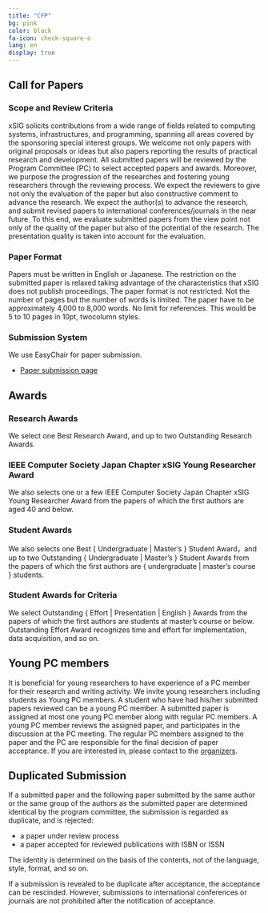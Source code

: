 ```yaml
---
title: "CFP"
bg: pink
color: black
fa-icon: check-square-o
lang: en
display: true
---
```


## Call for Papers

### Scope and Review Criteria

xSIG solicits contributions from a wide range of fields related to computing systems,
infrastructures, and programming, spanning all areas covered by the sponsoring special interest groups.
We welcome not only papers with original proposals or ideas but also papers reporting
the results of practical research and development.
All submitted papers will be reviewed by the Program Committee (PC) to select accepted papers and awards.
Moreover, we purpose the progression of the researches and fostering young researchers through the reviewing process.
We expect the reviewers to give not only the evaluation of the paper but also constructive
comment to advance the research.
We expect the author(s) to advance the research, and submit revised papers to international
conferences/journals in the near future.
To this end, we evaluate submitted papers from the view point not only of the quality
of the paper but also of the potential of the research.
The presentation quality is taken into account for the evaluation.


### Paper Format
Papers must be written in English or Japanese.
The restriction on the submitted paper is relaxed taking advantage of the characteristics that xSIG does not publish proceedings.
The paper format is not restricted. Not the number of pages but the number of words is limited.
The paper have to be approximately 4,000 to 8,000 words.
No limit for references. This would be 5 to 10 pages in 10pt, twocolumn styles.

### Submission System
We use EasyChair for paper submission.
- [Paper submission page]()

## Awards

### Research Awards
We select one Best Research Award, and up to two Outstanding Research Awards.

### IEEE Computer Society Japan Chapter xSIG Young Researcher Award
We also selects one or a few IEEE Computer Society Japan Chapter xSIG Young Researcher Award from the papers of which the first authors are aged 40 and below.

### Student Awards
We also selects one Best { Undergraduate | Master’s } Student Award，and up to two Outstanding { Undergraduate | Master’s }
Student Awards from the papers of which the first authors are { undergraduate | master’s course } students.

### Student Awards for Criteria
We select Outstanding { Effort | Presentation | English } Awards from the papers of which the first authors are students at master’s course or below. Outstanding Effort Award recognizes time and effort for implementation, data acquisition, and so on.


## Young PC members

It is beneficial for young researchers to have experience of a PC member for their research and writing activity. We invite young researchers including students as Young PC members. A student who have had his/her submitted papers reviewed can be a young PC member. A submitted paper is assigned at most one young PC member along with regular PC members. A young PC member reviews the assigned paper, and participates in the discussion at the PC meeting. The regular PC members assigned to the paper and the PC are responsible for the final decision of paper acceptance.
If you are interested in, please contact to the [organizers](mailto:xsig2024-pc-core@googlegroups.com).

## Duplicated Submission

If a submitted paper and the following paper submitted by the same author or the same group of the authors as the submitted paper are determined identical by the program committee, the submission is regarded as duplicate, and is rejected:

- a paper under review process
- a paper accepted for reviewed publications with ISBN or ISSN

The identity is determined on the basis of the contents, not of the language, style, format, and so on.

If a submission is revealed to be duplicate after acceptance, the acceptance can be rescinded. However, submissions to international conferences or journals are not prohibited after the notification of acceptance.